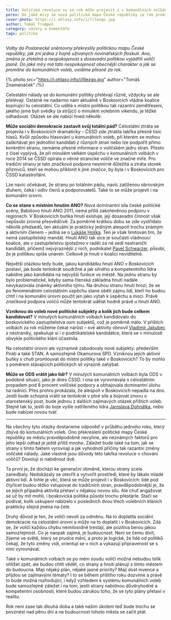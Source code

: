 ```yaml
---
title: Voličská revoluce se za rok může projevit i v komunálních volbách
perex: Do jaké míry se nová politická mapa České republiky za rok promítne do komunálních voleb?
cover-photo: https://i.ohlasy.info/i/lllezgo.jpg
author: Tomáš Trumpeš
category: názory a komentáře
tags: politika
---
```


*Volby do Poslanecké sněmovny překreslily politickou mapu České republiky, jak zní jedna z hojně užívaných novinářských floskulí. Ano, změna je zřetelná a nespokojenost s dosavadní politikou vyjádřili voliči jasně. Do jaké míry má tato nespokojenost obecnější charakter a jak se promítne do komunálních voleb, uvidíme přesně za rok.*

{% photo src="https://i.ohlasy.info/i/lllezgo.jpg" author="Tomáš Znamenáček" /%}

Celostátní nálady se do komunální politiky přelévají různě, vždycky se ale přelévají. Ostatně ne nadarmo nám aktuálně v Boskovicích vládne koalice kopírující tu celostátní. Co udělá s místní politikou tak razantní zemětřesení, jakého jsme byli svědky (a strůjci) o minulém volebním víkendu, je těžké odhadovat. Otázek se ale nabízí hned několik:

**Může sociální demokracie zastavit svůj totální pád?** Celostátní ztráta se projevila i v Boskovicích dramaticky – ČSSD zde ztratila takřka přesně tisíc hlasů. Kvůli způsobu hlasování u komunálních voleb, při kterém se mohou zaškrtávat jen jednotliví kandidáti z různých stran nebo lze podpořit přímo konkrétní stranu, nemáme přesné informace o voličském jádru stran. Přesto z čísel vyplývá, že při minulém velkém úspěchu v komunálních volbách v roce 2014 se ČSSD opírala o věrné stranické voliče ve značné míře. Pro tradiční stranu je tato *značková* podpora nesmírně důležitá a ztráta stovek příznivců, kteří se mohou přiklonit k jiné *značce*, by byla i v Boskovicích pro ČSSD katastrofální.

Lze navíc očekávat, že stranu po totálním pádu, navíc zatíženou obrovským dluhem, čeká i odliv členů a podporovatelů. Také to se může projevit i na komunální úrovni.

**Co se stane s místním hnutím ANO?** Nová dominantní síla české politické scény, Babišovo hnutí ANO 2011, nemá příliš zakořeněnou podporu v regionech. V Boskovicích buňka hnutí existuje, její dosavadní činnost však nepůsobí zrovna přesvědčivě. Za poměrně krátkou dobu se zde vystřídalo několik předsedů, ten aktuální je prakticky jediným alespoň trochu známým a aktivním členem – jedná se o [Lukáše Holíka](http://www.ohlasy.info/clanky/2015/04/rozhovor-lukas-holik.html). Ten je však limitován tím, že nemá zastupitelský mandát. Hnutí ANO tak sice je součástí vládnoucí koalice, ale v zastupitelstvu (potažmo v radě) za ně sedí nestraničtí kandidáti, přičemž nejvýraznější z nich, podnikatel [Pavel Schwarzer](http://www.ohlasy.info/clanky/2016/05/rozhovor-schwarzer.html), působí, že je politikou spíše unaven. Celkově je hnutí v koalici neviditelné.

Největší otázkou tedy bude, jakou kandidátku hnutí ANO v Boskovicích postaví, jak bude tentokrát soudržné a jak silného a kompetentního lídra nabídne jako kandidáta na nejvyšší funkce ve městě. Na jednu stranu by bylo problematické, kdyby sama členská základna hnutí nadále nevykazovala známky aktivního týmu. Na druhou stranu hnutí hrozí, že se po fenomenálním celostátním úspěchu stane obětí zájmu lidí, kteří ho budou chtít i na komunální úrovni použít jen jako výtah k úspěchu a moci. Právě *značková* podpora voličů může tentokrát udělat hodně právě u hnutí ANO.

**Vzniknou do voleb nové politické subjekty a kolik jich bude celkem kandidovat?** V minulých komunálních volbách kandidovalo do boskovického zastupitelstva osm subjektů, což je poměrně málo. V příštích volbách za rok můžeme čekat nárůst – své aktivity obnovil [Vladimír Jakubec](http://www.ohlasy.info/clanky/2016/06/rozhovor-jakubec.html) s nestraníky, spekuluje si i o podnikatelské kandidátce, která se v minulosti obvykle politického klání účastnila.

Na celostátní úrovni ale významně zabodovaly nové subjekty: především Piráti a také STAN. A samozřejmě Okamurova SPD. Vzniknou jejich aktivní buňky s chutí promlouvat do místní politiky také v Boskovicích? To by mohlo s poměrem stávajících politických sil výrazně zahýbat.

**Může se ODS vrátit jako lídr?** V minulých komunálních volbách byla ODS v podobné situaci, jako je dnes ČSSD. I ona se vyrovnávala s celostátním propadem pod 8 procent voličské podpory a obhajovala dominantní úlohu na radnici. Přes prohru prokázala, že alespoň v Boskovicích nepadla na dno. Jestli bude schopná vrátit se tentokrát v plné síle a bojovat znovu o starostenský post, bude jednou z dalších zajímavých otázek příštích voleb. Stejně tak to, jestli do boje vyšle ostříleného lídra [Jaroslava Dohnálka](http://www.ohlasy.info/clanky/2015/02/rozhovor-jaroslav-dohnalek.html), nebo bude nabízet novou tvář.

---

Na všechny tyto otázky dostaneme odpověď v průběhu jednoho roku, který zbývá do komunálních voleb. Ono překreslení politické mapy České republiky se městu pravděpodobně nevyhne, ale neznámých faktorů pro jeho lepší odhad je ještě příliš mnoho. Záležet bude také na tom, jak se strany s tímto faktem vyrovnají a jak vyhodnotí příčiny tak razantní změny voličské nálady. Jaké vlastně jsou důvody této takřka revoluce v chování voličů? Dovoluji si nabídnout dvě.

Ta první je, že dochází ke generační obměně, kterou strany zcela zanedbaly. Nedokázaly se otevřít a vytvořit prostředí, které by lákalo mladé aktivní lidi. A tohle je věc, která se může projevit i v Boskovicích: lidé pod čtyřicet budou těžko vstupovat do tradičních stran, pravděpodobnější je, že se jejich případná aktivita přetaví v nějakou novou sílu. Ale chuť angažovat se už by mít mohli, i boskovická politika působí trochu přestárle. Stačí se podívat, kolik uskupení nabízelo v posledních dvou třech volebních kláních prakticky stejná jména na čele.

Druhý důvod je ten, že voliči nevolí za odměnu. Na to doplatila sociální demokracie na celostátní úrovni a může na to doplatit i v Boskovicích. Zdá se, že voliči každou chybu nemilosrdně trestají, ale pozitiva berou jakou samozřejmost. Co je naopak zajímá, je budoucnost. Není se čemu divit, žijeme ve světě, který se prudce mění, a proto je logické, že lidé od politiků čekají, že tyto změny vidí, orientují se v nich a vykazují připravenost se s nimi vyrovnávat.

Také v komunálních volbách se po mém soudu voliči možná nebudou tolik ohlížet zpět, ale budou chtít vědět, co strany a hnutí plánují s tímto městem do budoucna. Mají nějaký plán, nějaké jasné priority? Mají dost invence a přijdou se zajímavými tématy? I to se během příštího roku dozvíme a právě to bude možná rozhodující, i když vzhledem k systému komunálních voleb bude samozřejmě záležet i na tom, jestli strany nabídnou důvěryhodné a kompetentní osobnosti, které budou zárukou toho, že se tyto plány přetaví v realitu.

Rok není zase tak dlouhá doba a také našim úkolem teď bude trochu se povznést nad pěnu dní a na budoucnost tohoto města se začít ptát.
